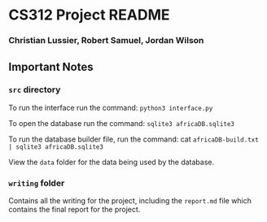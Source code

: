 # CS312 Project README
### Christian Lussier, Robert Samuel, Jordan Wilson
## Important Notes
### `src` directory
To run the interface run the command: `python3 interface.py`

To open the database run the command: `sqlite3 africaDB.sqlite3`

To run the database builder file, run the command: cat `africaDB-build.txt | sqlite3 africaDB.sqlite3`

View the `data` folder for the data being used by the database.

### `writing` folder

Contains all the writing for the project, including the `report.md` file which contains the final report for the project.
